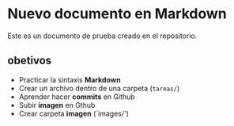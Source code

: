 # Nuevo documento en Markdown

Este es un documento de prueba creado en el repositorio.

## obetivos
- Practicar la sintaxis **Markdown**
- Crear un archivo dentro de una carpeta (`tareas/`)
- Aprender hacer **commits** en Github
- Subir **imagen** en Gthub
- Crear carpeta **imagen** (`images/')
  
